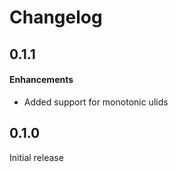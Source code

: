 # Changelog

## 0.1.1

#### Enhancements
* Added support for monotonic ulids

## 0.1.0

Initial release
